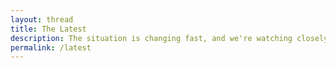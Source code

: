 ```yaml
---
layout: thread
title: The Latest
description: The situation is changing fast, and we're watching closely to analyze and help you respond.
permalink: /latest
---
```

